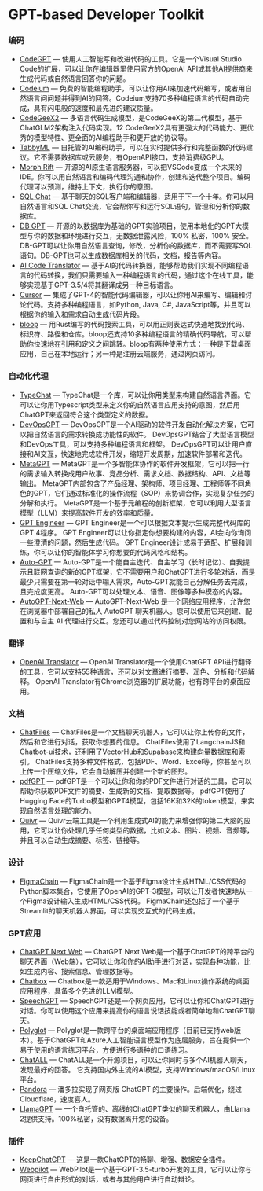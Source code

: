# GPT-based Developer Toolkit

### 编码

- [CodeGPT](https://codegpt.co/) — 使用人工智能写和改进代码的工具。它是一个Visual Studio Code的扩展，可以让你在编辑器里使用官方的OpenAI API或其他AI提供商来生成代码或自然语言回答你的问题。
- [Codeium](https://codeium.com/) — 免费的智能编程助手，可以让你用AI来加速代码编写，或者用自然语言问问题并得到AI的回答。Codeium支持70多种编程语言的代码自动完成，具有闪电般的速度和最先进的建议质量。
- [CodeGeeX2](https://codegeex.cn/zh-CN) — 多语言代码生成模型，是CodeGeeX的第二代模型，基于ChatGLM2架构注入代码实现。12 CodeGeeX2具有更强大的代码能力、更优秀的模型特性、更全面的AI编程助手和更开放的协议等。
- [TabbyML](https://www.tabbyml.com/) — 自托管的AI编码助手，可以在实时提供多行和完整函数的代码建议。它不需要数据库或云服务，有OpenAPI接口，支持消费级GPU。
- [Morph Rift](https://github.com/morph-labs/rift) — 开源的AI原生语言服务器，可以把VSCode变成一个未来的IDE。你可以用自然语言和编码代理沟通和协作，创建和迭代整个项目。编码代理可以预测，维持上下文，执行你的意图。
- [SQL Chat](https://github.com/sqlchat/sqlchat) — 基于聊天的SQL客户端和编辑器，适用于下一个十年。你可以用自然语言和SQL Chat交流，它会帮你写和运行SQL语句，管理和分析你的数据库。
- [DB GPT](https://github.com/eosphoros-ai/DB-GPT) — 开源的以数据库为基础的GPT实验项目，使用本地化的GPT大模型与你的数据和环境进行交互，无数据泄露风险，100% 私密，100% 安全。DB-GPT可以让你用自然语言查询，修改，分析你的数据库，而不需要写SQL语句。DB-GPT也可以生成数据库相关的代码，文档，报告等内容。
- [AI Code Translator](https://github.com/mckaywrigley/ai-code-translator) — 基于AI的代码转换器，能够帮助我们实现不同编程语言的代码转换，我们只需要输入一种编程语言的代码，通过这个在线工具，能够实现基于GPT-3.5/4将其翻译成另一种目标语言。
- [Cursor](https://www.cursor.so/) — 集成了GPT-4的智能代码编辑器，可以让你用AI来编写、编辑和讨论代码。支持多种编程语言，如Python, Java, C#, JavaScript等，并且可以根据你的输入和需求自动生成代码片段。
- [bloop](https://github.com/BloopAI/bloop) — 用Rust编写的代码搜索工具，可以用正则表达式快速地找到代码、标识符、路径和仓库。bloop还支持10多种编程语言的精确代码导航，可以帮助你快速地在引用和定义之间跳转。bloop有两种使用方式：一种是下载桌面应用，自己在本地运行；另一种是注册云端服务，通过网页访问。

### 自动化代理
- [TypeChat](https://github.com/microsoft/Typechat) — TypeChat是一个库，可以让你用类型来构建自然语言界面。它可以让你用Typescript类型来定义你的自然语言应用支持的意图，然后用ChatGPT来返回符合这个类型定义的数据。
- [DevOpsGPT](https://github.com/kuafuai/DevOpsGPT) — DevOpsGPT是一个AI驱动的软件开发自动化解决方案，它可以把自然语言的需求转换成功能性的软件。 DevOpsGPT结合了大型语言模型和DevOps工具，可以支持多种编程语言和框架。 DevOpsGPT可以让用户直接和AI交互，快速地完成软件开发，缩短开发周期，加速软件部署和迭代。
- [MetaGPT](https://github.com/geekan/MetaGPT) — MetaGPT是一个多智能体协作的软件开发框架，它可以把一行的需求输入转换成用户故事、竞品分析、需求文档、数据结构、API、文档等输出。 MetaGPT内部包含了产品经理、架构师、项目经理、工程师等不同角色的GPT，它们通过标准化的操作流程（SOP）来协调合作，实现复杂任务的分解和执行。 MetaGPT是一个基于元编程的创新框架，它可以利用大型语言模型（LLM）来提高软件开发的效率和质量。
- [GPT Engineer](https://github.com/AntonOsika/gpt-engineer) — GPT Engineer是一个可以根据文本提示生成完整代码库的GPT 4程序。 GPT Engineer可以让你指定你想要构建的内容，AI会向你询问一些澄清的问题，然后生成代码。 GPT Engineer设计成易于适配、扩展和训练，你可以让你的智能体学习你想要的代码风格和结构。
- [Auto-GPT](https://github.com/Significant-Gravitas/Auto-GPT) — Auto-GPT是一个能自主迭代、自主学习（长时记忆）、自我提示且联网查询的新的GPT框架，它不需要用户和ChatGPT进行多轮对话，而是最少只需要在第一轮对话中输入需求，Auto-GPT就能自己分解任务去完成，且完成度更高。 Auto-GPT可以处理文本、语音、图像等多种模态的内容。
- [AutoGPT-Next-Web]() — AutoGPT-Next-Web 是一个网络应用程序，允许您在浏览器中部署自己的私人 AutoGPT 聊天机器人。您可以使用它来创建、配置和与自主 AI 代理进行交互。您还可以通过代码控制对您网站的访问权限。

### 翻译

- [OpenAI Translator](https://github.com/openai-translator/openai-translator) — OpenAI Translator是一个使用ChatGPT API进行翻译的工具，它可以支持55种语言，还可以对文章进行摘要、润色、分析和代码解释。 OpenAI Translator有Chrome浏览器的扩展功能，也有跨平台的桌面应用。

### 文档

- [ChatFiles](https://github.com/guangzhengli/ChatFiles) — ChatFiles是一个文档聊天机器人，它可以让你上传你的文件，然后和它进行对话，获取你想要的信息。 ChatFiles使用了LangchainJS和Chatbot-ui技术，还利用了VectorHub和Supabase来构建向量数据库和索引。 ChatFiles支持多种文件格式，包括PDF、Word、Excel等，你甚至可以上传一个压缩文件，它会自动解压并创建一个新的图形。
- [pdfGPT](https://github.com/bhaskatripathi/pdfGPT) — pdfGPT是一个可以让你和你的PDF文件进行对话的工具，它可以帮助你获取PDF文件的摘要、生成新的文档、提取数据等。 pdfGPT使用了Hugging Face的Turbo模型和GPT4模型，包括16K和32K的token模型，来实现自然语言处理的能力。
- [Quivr](https://github.com/StanGirard/quivr) — Quivr云端工具是一个利用生成式AI的能力来增强你的第二大脑的应用，它可以让你处理几乎任何类型的数据，比如文本、图片、视频、音频等，并且可以自动生成摘要、标签、链接等。

### 设计

- [FigmaChain](https://github.com/cirediatpl/FigmaChain) — FigmaChain是一个基于Figma设计生成HTML/CSS代码的Python脚本集合，它使用了OpenAI的GPT-3模型，可以让开发者快速地从一个Figma设计输入生成HTML/CSS代码。 FigmaChain还包括了一个基于Streamlit的聊天机器人界面，可以实现交互式的代码生成。

### GPT应用

- [ChatGPT Next Web](https://github.com/Yidadaa/ChatGPT-Next-Web) — ChatGPT Next Web是一个基于ChatGPT的跨平台的聊天界面（Web端），它可以让你和你的AI助手进行对话，实现各种功能，比如生成内容、搜索信息、管理数据等。
- [Chatbox](https://github.com/Bin-Huang/chatbox) — Chatbox是一款适用于Windows、Mac和Linux操作系统的桌面应用程序，具备多个先进的LLM模型。
- [SpeechGPT](https://github.com/hahahumble/speechgpt) — SpeechGPT还是一个网页应用，它可以让你和ChatGPT进行对话。你可以使用这个应用来提高你的语言说话技能或者简单地和ChatGPT聊天。
- [Polyglot](https://github.com/liou666/polyglot) — Polyglot是一款跨平台的桌面端应用程序（目前已支持web版本）。基于ChatGPT和Azure人工智能语言模型作为底层服务，旨在提供一个易于使用的语言练习平台，方便进行多语种的口语练习。
- [ChatALL](https://github.com/sunner/ChatALL) — ChatALL是一个开源项目，可以让你同时与多个AI机器人聊天，发现最好的回答。 它支持国内外主流的AI模型，支持Windows/macOS/Linux平台。
- [Pandora](https://github.com/pengzhile/pandora) — 潘多拉实现了网页版 ChatGPT 的主要操作。后端优化，绕过 Cloudflare，速度喜人。
- [LlamaGPT](https://github.com/getumbrel/llama-gpt) — 一个自托管的、离线的ChatGPT类似的聊天机器人，由Llama 2提供支持。100%私密，没有数据离开您的设备。

### 插件

- [KeepChatGPT](https://github.com/xcanwin/KeepChatGPT) — 这是一款ChatGPT的畅聊、增强、数据安全插件。
- [Webpilot](https://github.com/webpilot-ai/Webpilot) — WebPilot是一个基于GPT-3.5-turbo开发的工具，它可以让你与网页进行自由形式的对话，或者与其他用户进行自动辩论。
